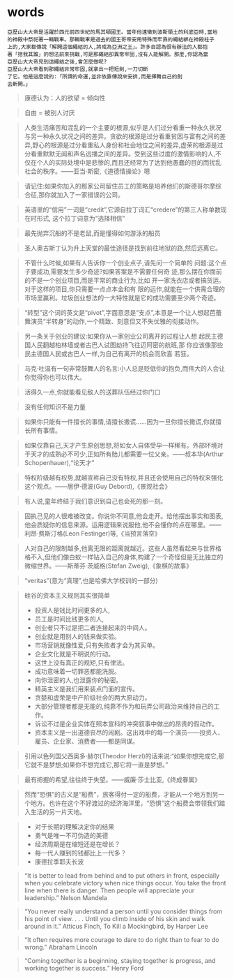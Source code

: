 # words

```
亞歷山大大帝是活躍於西元前四世紀的馬其頓國王。當年他遠徵到波斯領土的利底亞時,當地
的神殿中祭祀著一輛戰車。那輛戰車是過去的國王哥帝安用特殊而牢靠的繩結綁在神殿柱子
上的,大家都傳說「解開這個繩結的人,將成為亞洲之王」。許多自認為很有辦法的人都抱
著「捨我其誰」的想法前來挑戰,可是那繩結卻異常牢固,沒有人能解開。那麼,你認為當
亞歷山大大帝見到這繩結之後,會怎麼做呢?
亞歷山大大帝看到那繩結非常牢固,就拿出一把短劍,一刀切斷
了它。他是這麼說的:「所謂的命運,並非依靠傳說來安排,而是揮舞自己的劍
去斬開。」
```
> 康德认为：人的欲望 = 倾向性

> 自由 = 被别人讨厌

>人类生活痛苦和混乱的一个主要的根源,似乎是人们过分看重一种永久状况与另一种永久状况之间的差异。贪欲的根源是过分看重贫困与富有之间的差异,野心的根源是过分看重私人身份和社会地位之间的差异,虚荣的根源是过分看重默默无闻和声名远播之间的差异。受到这些过度的激情影响的人,不仅在个人的实际处境中是悲惨的,而且还经常为了达到他愚蠢的目的而扰乱社会的秩序。——亚当·斯密,《道德情操论》嗯



> 请记住:如果你加入的那家公司留住员工的策略是培养他们的斯德哥尔摩综合征,那你就加入了一家错误的公司。



> 英语里的“信用”一词是“credit”,它源自拉丁词汇“credere”的第三人称单数现在时形式, 这个拉丁词意为“选择相信”



> 最先抛弃沉船的不是老鼠,而是懂得如何游泳的船员

> 圣人奥古斯丁认为升上天堂的最佳途径是找到前往地狱的路,然后远离它。

>不管什么时候,如果有人告诉你一个创业点子,请先问一个简单的 问题:这个点子要成功,需要发生多少奇迹?如果答案是不需要任何奇 迹,那么摆在你面前的不是一个创业项目,而是平常的商业行为,比如 开一家洗衣店或者搞货运。对于这样的项目,你只需要一点点本金和有 限的运作,就能在一个供需合理的市场里赢利。垃圾创业想法的一大特性就是它的成功需要至少两个奇迹。

>“转型”这个词的英文是“pivot”,字面意思是“支点”,本意是一个让人想起芭蕾舞演员“半转身”的动作,一个精致、刻意但又不失优雅的衔接动作。

>另一条关于创业的建议:如果你从一家创业公司离开的过程让人想 起民主德国人民翻越柏林墙或者古巴人试图劫持飞往迈阿密的航班,那 你应该像那些民主德国人民或古巴人一样,为自己有离开的机会而欣喜 若狂。

> 马克·吐温有一句非常鼓舞人的名言:小人总是贬低你的抱负,而伟大的人会让你觉得你也可以伟大。

> 活得久一点,你就能看见敌人的送葬队伍经过你门口

> 没有任何知识不是力量

> 如果你只能有一件擅长的事情,请擅长撒谎......因为一旦你擅长撒谎,你就擅长所有事情。

> 如果仅靠自己,天才产生原创思想,将如女人自体受孕一样稀有。外部环境对于天才的成熟必不可少,正如所有胎儿都需要一位父亲。——叔本华(Arthur Schopenhauer),“论天才”

> 特权阶级越有权势,就越宣称自己没有特权,并且还会使用自己的特权来强化这个观点。——居伊·德波(Guy Debord),《景观社会》

> 有人说,童年终结于我们意识到自己也会死的那一刻。

> 固执己见的人很难被改变。你说你不同意,他会走开。给他摆出事实和图表,他会质疑你的信息来源。运用逻辑来说服他,他不会懂你的点在哪里。——利昂·费斯汀格(Leon Festinger)等,《当预言落空》

> 人对自己的限制越多,他离无限的距离就越近。这些人虽然看起来与世界格格不入,但他们像白蚁一样钻入自己的身体,构建了一个奇怪但是无比独立的微缩世界。——斯蒂芬·茨威格(Stefan Zweig),《象棋的故事》

> “veritas”(意为“真理”,也是哈佛大学校训的一部分)

> 硅谷的资本主义规则其实很简单
>
> - 投资人是钱比时间更多的人,
> - 员工是时间比钱更多的人,
> - 创业者只不过是把二者连接起来的中间人。
> - 创业就是用别人的钱来做实验。
> - 市场营销就像性爱,只有失败者才会为其买单。
> - 企业文化就是不明说的行动。
> - 这世上没有真正的规矩,只有律法。
> - 成功意味着一切罪恶都能洗脱。
> - 向你泄密的人,也泄露你的秘密。
> - 精英主义是我们用来装点门面的宣传。
> - 贪婪和虚荣是中产阶级社会的两大原动力。
> - 大部分管理者都是无能的,纯靠不作为和玩弄公司政治来维持自己的工作。
> - 诉讼不过是企业实体在照本宣科的冲突叙事中做出的昂贵的假动作。
> - 资本主义是一出道德丧尽的闹剧。这出戏中的每一个演员——投资人、雇员、企业家、消费者——都是同谋。

> 引用以色列国父西奥多·赫尔(Theodor Herzl)的话来说:“如果你想完成它,那它就不是梦想;如果你不想完成它,那它将一直是梦想。”

> 最有把握的希望,往往终于失望。——威廉·莎士比亚,《终成眷属》

> 然而“恐惧”的古义是“船费”，旅客得付一定的船费，才能从一个地方到另一个地方。也许在这个不好渡过的经济海洋里，“恐惧”这个船费会带领我们踏入生活的另一片天地。



> - 对于长期的理解决定你的结果
> - 勇气是唯一不可伪造的美德
> - 经济周期是在缩短还是在增长？
> - 每一代人赚到的钱都比上一代多？
> - 康德拉季耶夫长波



>“It is better to lead from behind and to put others in front, especially when you celebrate victory when nice things occur. You take the front line when there is danger. Then people will appreciate your leadership.” Nelson Mandela



> “You never really understand a person until you consider things from his point of view. . . . Until you climb inside of his skin and walk around in it.” Atticus Finch, To Kill a Mockingbird, by Harper Lee



> “It often requires more courage to dare to do right than to fear to do wrong.” Abraham Lincoln



> “Coming together is a beginning, staying together is progress, and working together is success.” Henry Ford